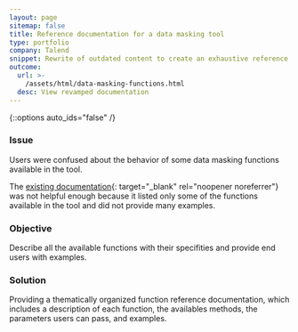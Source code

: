 ```yaml
---
layout: page
sitemap: false
title: Reference documentation for a data masking tool
type: portfolio
company: Talend
snippet: Rewrite of outdated content to create an exhaustive reference documentation
outcome:
  url: >-
    /assets/html/data-masking-functions.html
  desc: View revamped documentation
---
```

{::options auto_ids="false" /}

### Issue

Users were confused about the behavior of some data masking functions available in the tool.

The [existing documentation](/assets/html/initial-docs-data-masking-functions.html){: target="_blank" rel="noopener noreferrer"} was not helpful enough because it listed only some of the functions available in the tool and did not provide many examples.

### Objective

Describe all the available functions with their specifities and provide end users with examples.

### Solution

Providing a thematically organized function reference documentation, which includes a description of each function, the availables methods, the parameters users can pass, and examples.
